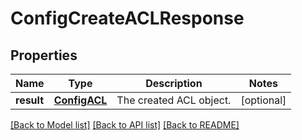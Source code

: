 # ConfigCreateACLResponse

## Properties
Name | Type | Description | Notes
------------ | ------------- | ------------- | -------------
**result** | [**ConfigACL**](ConfigACL.md) | The created ACL object. | [optional] 

[[Back to Model list]](../README.md#documentation-for-models) [[Back to API list]](../README.md#documentation-for-api-endpoints) [[Back to README]](../README.md)


